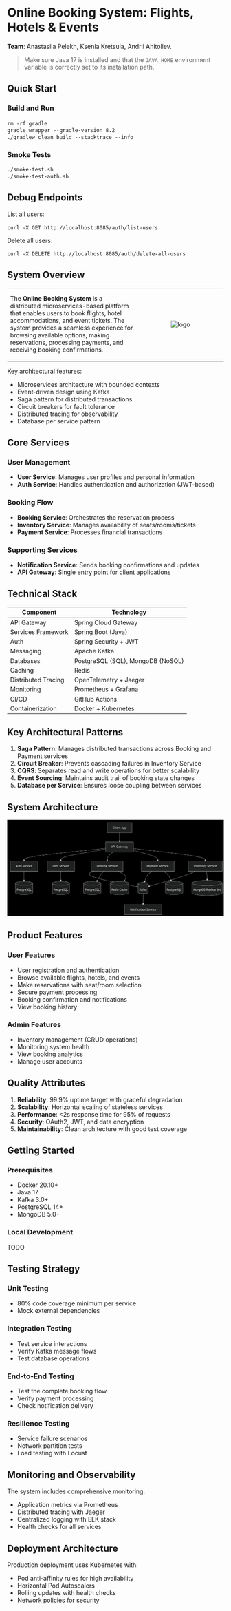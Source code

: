 # Online Booking System: Flights, Hotels & Events

**Team**: Anastasiia Pelekh, Ksenia Kretsula, Andrii Ahitoliev.

> Make sure Java 17 is installed and that the `JAVA_HOME` environment variable is correctly set to its installation path.

## Quick Start

### Build and Run

```shell
rm -rf gradle
gradle wrapper --gradle-version 8.2
./gradlew clean build --stacktrace --info
```

### Smoke Tests

```shell
./smoke-test.sh
./smoke-test-auth.sh
```

## Debug Endpoints

List all users:
```shell
curl -X GET http://localhost:8085/auth/list-users
```

Delete all users:
```shell
curl -X DELETE http://localhost:8085/auth/delete-all-users
```

## System Overview

<table>
  <tr>
    <td style="vertical-align: top; width: 60%;">
      <p>
        The <strong>Online Booking System</strong> is a distributed microservices-based platform that enables users to book flights, hotel accommodations, and event tickets. The system provides a seamless experience for browsing available options, making reservations, processing payments, and receiving booking confirmations.
      </p>
    </td>
    <td style="text-align: center;">
      <img src="https://cdn-icons-png.flaticon.com/512/18146/18146551.png" alt="logo" width="150"/>
    </td>
  </tr>
</table>

Key architectural features:

- Microservices architecture with bounded contexts
- Event-driven design using Kafka
- Saga pattern for distributed transactions
- Circuit breakers for fault tolerance
- Distributed tracing for observability
- Database per service pattern

## Core Services

### User Management

- **User Service**: Manages user profiles and personal information
- **Auth Service**: Handles authentication and authorization (JWT-based)

### Booking Flow

- **Booking Service**: Orchestrates the reservation process
- **Inventory Service**: Manages availability of seats/rooms/tickets
- **Payment Service**: Processes financial transactions

### Supporting Services

- **Notification Service**: Sends booking confirmations and updates
- **API Gateway**: Single entry point for client applications

## Technical Stack

| Component           | Technology                        |
|---------------------|-----------------------------------|
| API Gateway         | Spring Cloud Gateway              |
| Services Framework  | Spring Boot (Java)                |
| Auth                | Spring Security + JWT             |
| Messaging           | Apache Kafka                      |
| Databases           | PostgreSQL (SQL), MongoDB (NoSQL) |
| Caching             | Redis                             |
| Distributed Tracing | OpenTelemetry + Jaeger            |
| Monitoring          | Prometheus + Grafana              |
| CI/CD               | GitHub Actions                    |
| Containerization    | Docker + Kubernetes               |

## Key Architectural Patterns

1. **Saga Pattern**: Manages distributed transactions across Booking and Payment services
2. **Circuit Breaker**: Prevents cascading failures in Inventory Service
3. **CQRS**: Separates read and write operations for better scalability
4. **Event Sourcing**: Maintains audit trail of booking state changes
5. **Database per Service**: Ensures loose coupling between services

## System Architecture

![System Architecture](media/system_architecture.png)

## Product Features

### User Features

- User registration and authentication
- Browse available flights, hotels, and events
- Make reservations with seat/room selection
- Secure payment processing
- Booking confirmation and notifications
- View booking history

### Admin Features

- Inventory management (CRUD operations)
- Monitoring system health
- View booking analytics
- Manage user accounts

## Quality Attributes

1. **Reliability**: 99.9% uptime target with graceful degradation
2. **Scalability**: Horizontal scaling of stateless services
3. **Performance**: <2s response time for 95% of requests
4. **Security**: OAuth2, JWT, and data encryption
5. **Maintainability**: Clean architecture with good test coverage

## Getting Started

### Prerequisites

- Docker 20.10+
- Java 17
- Kafka 3.0+
- PostgreSQL 14+
- MongoDB 5.0+

### Local Development

TODO

## Testing Strategy

### Unit Testing

- 80% code coverage minimum per service
- Mock external dependencies

### Integration Testing

- Test service interactions
- Verify Kafka message flows
- Test database operations

### End-to-End Testing

- Test the complete booking flow
- Verify payment processing
- Check notification delivery

### Resilience Testing

- Service failure scenarios
- Network partition tests
- Load testing with Locust

## Monitoring and Observability

The system includes comprehensive monitoring:

- Application metrics via Prometheus
- Distributed tracing with Jaeger
- Centralized logging with ELK stack
- Health checks for all services

## Deployment Architecture

Production deployment uses Kubernetes with:

- Pod anti-affinity rules for high availability
- Horizontal Pod Autoscalers
- Rolling updates with health checks
- Network policies for security
